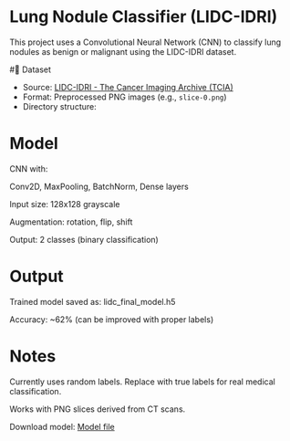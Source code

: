 # Lung Nodule Classifier (LIDC-IDRI)

This project uses a Convolutional Neural Network (CNN) to classify lung nodules as benign or malignant using the LIDC-IDRI dataset.

#📁 Dataset

- Source: [LIDC-IDRI - The Cancer Imaging Archive (TCIA)](https://www.kaggle.com/datasets/zhangweiled/lidcidri)
- Format: Preprocessed PNG images (e.g., `slice-0.png`)
- Directory structure:

# Model
CNN with:

Conv2D, MaxPooling, BatchNorm, Dense layers

Input size: 128x128 grayscale

Augmentation: rotation, flip, shift

Output: 2 classes (binary classification)

# Output
Trained model saved as: lidc_final_model.h5

Accuracy: ~62% (can be improved with proper labels)

# Notes
Currently uses random labels. Replace with true labels for real medical classification.

Works with PNG slices derived from CT scans.

Download model: [Model file](https://www.kaggle.com/code/syedalihasnat/lidc-idri-model/output)

